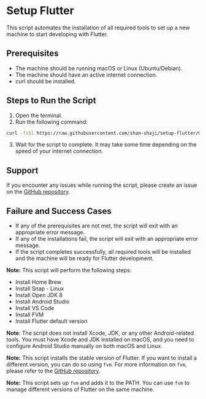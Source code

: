 # Setup Flutter

This script automates the installation of all required tools to set up a new machine to start developing with Flutter.

## Prerequisites

* The machine should be running macOS or Linux (Ubuntu/Debian).
* The machine should have an active internet connection.
* curl should be installed.

## Steps to Run the Script

1. Open the terminal.
2. Run the following command:
 ```sh
curl -fsSl https://raw.githubusercontent.com/shan-shaji/setup-flutter/main/setup-flutter | /bin/bash
```

3. Wait for the script to complete. It may take some time depending on the speed of your internet connection.

## Support

If you encounter any issues while running the script, please create an issue on the [GitHub repository](https://github.com/shan-shaji/setup-flutter/issues).

## Failure and Success Cases

* If any of the prerequisites are not met, the script will exit with an appropriate error message.
* If any of the installations fail, the script will exit with an appropriate error message.
* If the script completes successfully, all required tools will be installed and the machine will be ready for Flutter development.

**Note:** This script will perform the following steps:

- Install Home Brew
- Install Snap - Linux
- Install Open JDK 8
- Install Android Studio
- Install VS Code
- Install FVM
- Install Flutter default version

**Note**: The script does not install Xcode, JDK, or any other Android-related tools. You must have Xcode and JDK installed on macOS, and you need to configure Android Studio manually on both macOS and Linux.

**Note:** This script installs the stable version of Flutter. If you want to install a different version, you can do so using `fvm`. For more information on `fvm`, please refer to the [GitHub repository](https://github.com/leoafarias/fvm).

**Note:** This script sets up `fvm` and adds it to the PATH. You can use `fvm` to manage different versions of Flutter on the same machine.
